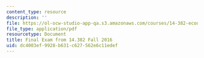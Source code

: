```yaml
---
content_type: resource
description: ''
file: https://ol-ocw-studio-app-qa.s3.amazonaws.com/courses/14-382-econometrics-spring-2017/dc4003ef9928b631c627562e6c11edef_MIT_14_382S17_ExamF16.pdf
file_type: application/pdf
resourcetype: Document
title: Final Exam from 14.382 Fall 2016
uid: dc4003ef-9928-b631-c627-562e6c11edef
---
```

